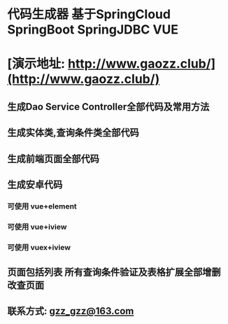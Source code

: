 # 代码生成器 基于SpringCloud SpringBoot SpringJDBC VUE

# [演示地址: http://www.gaozz.club/](http://www.gaozz.club/)

## 生成Dao Service Controller全部代码及常用方法

## 生成实体类,查询条件类全部代码

## 生成前端页面全部代码

## 生成安卓代码

### 可使用 vue+element

### 可使用 vue+iview

### 可使用 vuex+iview

## 页面包括列表 所有查询条件验证及表格扩展全部增删改查页面

## 联系方式: gzz_gzz@163.com
